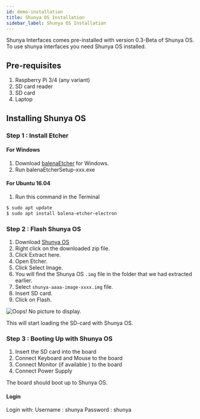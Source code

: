 ```yaml
---
id: demo-installation
title: Shunya OS Installation
sidebar_label: Shunya OS Installation
---
```


Shunya Interfaces comes pre-installed with version 0.3-Beta of Shunya OS.
To use shunya interfaces you need Shunya OS installed.

## Pre-requisites 
1. Raspberry Pi 3/4 (any variant)
2. SD card reader 
3. SD card 
4. Laptop 


## Installing Shunya OS 

### Step 1 : Install Etcher 

#### For Windows
1. Download [balenaEtcher](https://www.balena.io/etcher/) for Windows. 
2. Run balenaEtcherSetup-xxx.exe

#### For Ubuntu 16.04 
1. Run this command in the Terminal 
```bash
$ sudo apt update
$ sudo apt install balena-etcher-electron
```

### Step 2 : Flash Shunya OS  

1. Download [Shunya OS](http://releases.shunyaos.org/interfaces-images/)
1. Right click on the downloaded zip file.
1. Click Extract here.
1. Open Etcher.
1. Click Select Image.
1. You will find the Shunya OS `.img` file in the folder that we had extracted earlier. 
1. Select `shunya-aaaa-image-xxxx.img` file.
1. Insert SD card.
1. Click on Flash. 

![Oops! No picture to display.](assets/install.gif)

This will start loading the SD-card with Shunya OS.

### Step 3 :  Booting Up with Shunya OS 
1. Insert the SD card into the board 
2. Connect Keyboard and Mouse to the board 
3. Connect Monitor (if available ) to the board 
4. Connect Power Supply 


The board should boot up to Shunya OS.

#### Login 
Login with:
Username : shunya
Password : shunya 
